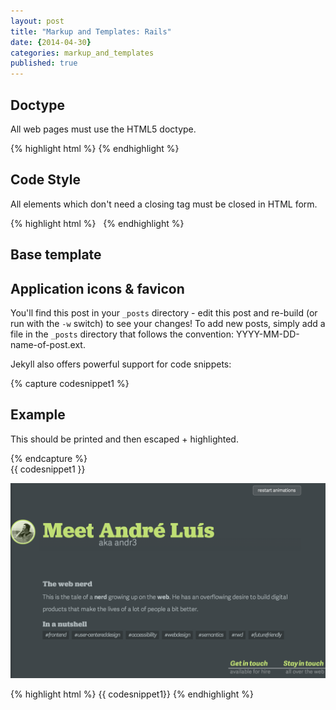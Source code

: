 ```yaml
---
layout: post
title: "Markup and Templates: Rails"
date: {2014-04-30}
categories: markup_and_templates
published: true
---
```


## Doctype 

All web pages must use the HTML5 doctype.

<div class="example-code" data-code>
{% highlight html %}
<!doctype html>
{% endhighlight %}
</div>

## Code Style

All elements which don't need a closing tag must be closed in HTML form.

<div class="example-code" data-code>
{% highlight html %}
<img src="foo.jpg" alt=""> <!-- correct -->
<img src="foo.jpg" alt="" /> <!-- incorrect -->
{% endhighlight %}
</div>

## Base template



## Application icons & favicon


You'll find this post in your `_posts` directory - edit this post and re-build (or run with the `-w` switch) to see your changes!
To add new posts, simply add a file in the `_posts` directory that follows the convention: YYYY-MM-DD-name-of-post.ext.

Jekyll also offers powerful support for code snippets:

{% capture codesnippet1 %}
<h2>Example</h2>
<p>This should be printed and then escaped + highlighted.</p>
{% endcapture %}

<div class="example">
{{ codesnippet1 }} 
</div>

![](/img/Screenshot%202014-04-30%2015.26.30.png)

<div class="example-code">
{% highlight html %}
{{ codesnippet1}}
{% endhighlight %}
</div>